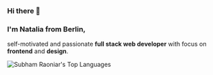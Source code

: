 ### Hi there 👋

### I'm Natalia from Berlin,        
self-motivated and passionate **full stack web developer** with focus on **frontend** and **design**.

<img alt="Subham Raoniar's Top Languages" src="https://github-readme-stats.vercel.app/api/top-langs/?username=versi-on&langs_count=8&count_private=true&layout=compact&theme=react&hide_border=true&bg_color=0D1117"  />

<!--
### GitHub Activity

<img alt="Subham Raoniar's Activity Graph" src="https://activity-graph.herokuapp.com/graph?username=versi-on&bg_color=0D1117&color=5BCDEC&line=5BCDEC&point=FFFFFF&hide_border=true" />
-->

<!--
**versi-on/versi-on** is a ✨ _special_ ✨ repository because its `README.md` (this file) appears on your GitHub profile.

Here are some ideas to get you started:

- 🔭 I’m currently working on ...
- 🌱 I’m currently learning ...
- 👯 I’m looking to collaborate on ...
- 🤔 I’m looking for help with ...
- 💬 Ask me about ...
- 📫 How to reach me: ...
- 😄 Pronouns: ...
- ⚡ Fun fact: ...
-->
